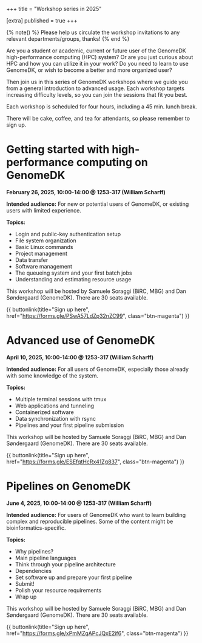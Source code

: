 +++
title = "Workshop series in 2025"

[extra]
published = true
+++

{% note() %}
Please help us circulate the workshop invitations to any relevant departments/groups, thanks!
{% end %}

Are you a student or academic, current or future user of the GenomeDK high-performance computing (HPC) system? Or are you just curious about HPC and how you can utilize it in your work? Do you need to learn to use GenomeDK, or wish to become a better and more organized user?

Then join us in this series of GenomeDK workshops where we guide you from a general introduction to advanced usage. Each workshop targets increasing difficulty levels, so you can join the sessions that fit you best.

<!-- more -->

Each workshop is scheduled for four hours, including a 45 min. lunch break.

There will be cake, coffee, and tea for attendants, so please remember to sign up.

# Getting started with high-performance computing on GenomeDK

**February 26, 2025, 10:00-14:00 @ 1253-317 (William Scharff)**

**Intended audience:** For new or potential users of GenomeDK, or existing users with limited experience.

**Topics:**

* Login and public-key authentication setup
* File system organization
* Basic Linux commands
* Project management
* Data transfer
* Software management
* The queueing system and your first batch jobs
* Understanding and estimating resource usage

This workshop will be hosted by Samuele Soraggi (BiRC, MBG) and Dan Søndergaard (GenomeDK). There are 30 seats available.

{{ buttonlink(title="Sign up here", href="https://forms.gle/PSwA57LdZp32nZC99", class="btn-magenta") }}

# Advanced use of GenomeDK

**April 10, 2025, 10:00-14:00 @ 1253-317 (William Scharff)**

**Intended audience:** For all users of GenomeDK, especially those already with some knowledge of the system.

**Topics:**

* Multiple terminal sessions with tmux
* Web applications and tunneling
* Containerized software
* Data synchronization with rsync
* Pipelines and your first pipeline submission

This workshop will be hosted by Samuele Soraggi (BiRC, MBG) and Dan Søndergaard (GenomeDK). There are 30 seats available.

{{ buttonlink(title="Sign up here", href="https://forms.gle/ESEfqtHcRx41Zg837", class="btn-magenta") }}

# Pipelines on GenomeDK

**June 4, 2025, 10:00-14:00 @ 1253-317 (William Scharff)**

**Intended audience:** For users of GenomeDK who want to learn building complex and reproducible pipelines. Some of the content might be bioinformatics-specific.

**Topics:**

* Why pipelines?
* Main pipeline languages
* Think through your pipeline architecture
* Dependencies
* Set software up and prepare your first pipeline
* Submit!
* Polish your resource requirements
* Wrap up

This workshop will be hosted by Samuele Soraggi (BiRC, MBG) and Dan Søndergaard (GenomeDK). There are 30 seats available.

{{ buttonlink(title="Sign up here", href="https://forms.gle/xPmMZqAPcJQxE2if6", class="btn-magenta") }}
